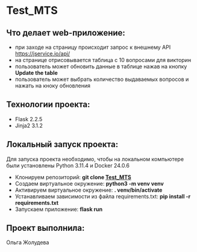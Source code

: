 # Test_MTS

## Что делает web-приложение:

- при заходе на страницу происходит запрос к внешнему API https://jservice.io/api/
- на странице отрисовывается таблица с 10 вопросами для викторин
- пользователь может обновить данные в таблице нажав на кнопку **Update the table** 
- пользователь может выбрать количество выдаваемых вопросов и нажать на кноку обновления

## Технологии проекта:

- Flask 2.2.5
- Jinja2 3.1.2

## Локальный запуск проекта:

Для запуска проекта необходимо, чтобы на локальном компьютере были установлены Python 3.11.4 и Docker 24.0.6

- Клонируем репозиторий: **git clone [Test_MTS](https://github.com/Olga-Zholudeva/Test_MTS.git)**
- Cоздаем виртуальное окружение: **python3 -m venv venv**
- Активируем виртуальное окружение: **. venv/bin/activate**
- Устанавливаем зависимости из файла requirements.txt: **pip install -r requirements.txt**
- Запускаем приложение: **flask run**


## Проект выполнила:   
Ольга Жолудева
